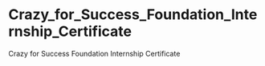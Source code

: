 # Crazy_for_Success_Foundation_Internship_Certificate
Crazy for Success Foundation Internship Certificate
